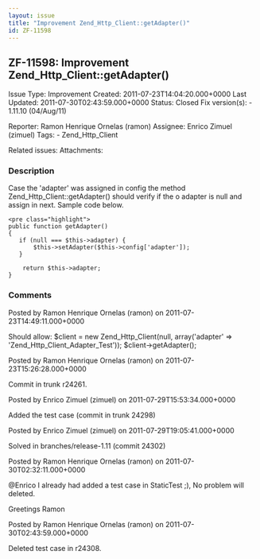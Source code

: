 ```yaml
---
layout: issue
title: "Improvement Zend_Http_Client::getAdapter()"
id: ZF-11598
---
```


ZF-11598: Improvement Zend\_Http\_Client::getAdapter()
------------------------------------------------------

 Issue Type: Improvement Created: 2011-07-23T14:04:20.000+0000 Last Updated: 2011-07-30T02:43:59.000+0000 Status: Closed Fix version(s): - 1.11.10 (04/Aug/11)
 
 Reporter:  Ramon Henrique Ornelas (ramon)  Assignee:  Enrico Zimuel (zimuel)  Tags: - Zend\_Http\_Client
 
 Related issues: 
 Attachments: 
### Description

Case the 'adapter' was assigned in config the method Zend\_Http\_Client::getAdapter() should verify if the o adapter is null and assign in next. Sample code below.

 
    <pre class="highlight">
    public function getAdapter()
    {
       if (null === $this->adapter) {
           $this->setAdapter($this->config['adapter']);
       }
    
        return $this->adapter;
    }


 

 

### Comments

Posted by Ramon Henrique Ornelas (ramon) on 2011-07-23T14:49:11.000+0000

Should allow: $client = new Zend\_Http\_Client(null, array('adapter' => 'Zend\_Http\_Client\_Adapter\_Test')); $client->getAdapter();

 

 

Posted by Ramon Henrique Ornelas (ramon) on 2011-07-23T15:26:28.000+0000

Commit in trunk r24261.

 

 

Posted by Enrico Zimuel (zimuel) on 2011-07-29T15:53:34.000+0000

Added the test case (commit in trunk 24298)

 

 

Posted by Enrico Zimuel (zimuel) on 2011-07-29T19:05:41.000+0000

Solved in branches/release-1.11 (commit 24302)

 

 

Posted by Ramon Henrique Ornelas (ramon) on 2011-07-30T02:32:11.000+0000

@Enrico I already had added a test case in StaticTest ;), No problem will deleted.

Greetings Ramon

 

 

Posted by Ramon Henrique Ornelas (ramon) on 2011-07-30T02:43:59.000+0000

Deleted test case in r24308.

 

 